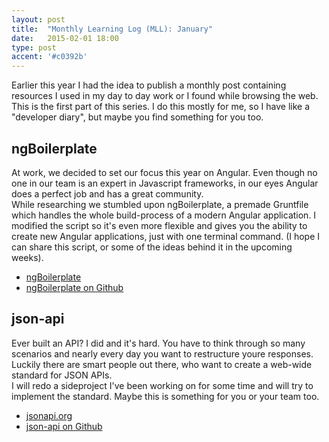 ```yaml
---
layout: post
title:  "Monthly Learning Log (MLL): January"
date:   2015-02-01 18:00
type: post
accent: '#c0392b'
---
```


Earlier this year I had the idea to publish a monthly post containing resources I used in my day to day work or I found while browsing the web. This is the first part of this series. I do this mostly for me, so I have like a "developer diary", but maybe you find something for you too.

## ngBoilerplate

At work, we decided to set our focus this year on Angular. Even though no one in our team is an expert in Javascript frameworks, in our eyes Angular does a perfect job and has a great community.      
While researching we stumbled upon ngBoilerplate, a premade Gruntfile which handles the whole build-process of a modern Angular application. I modified the script so it's even more flexible and gives you the ability to create new Angular applications, just with one terminal command. (I hope I can share this script, or some of the ideas behind it in the upcoming weeks).

- [ngBoilerplate](http://joshdmiller.github.io/ng-boilerplate)
- [ngBoilerplate on Github](https://github.com/ngbp/ngbp)

## json-api

Ever built an API? I did and it's hard. You have to think through so many scenarios and nearly every day you want to restructure youre responses. Luckily there are smart people out there, who want to create a web-wide standard for JSON APIs.    
I will redo a sideproject I've been working on for some time and will try to implement the standard. Maybe this is something for you or your team too.

- [jsonapi.org](http://jsonapi.org/)
- [json-api on Github](https://github.com/json-api)
